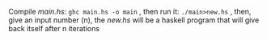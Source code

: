 Compile _main.hs_:
`ghc main.hs -o main`
, then run it:
`./main>new.hs`
, then, give an input number (n), the _new.hs_ will be a haskell program that will give back itself after n iterations
